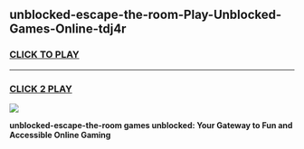 
## unblocked-escape-the-room-Play-Unblocked-Games-Online-tdj4r
<h3>
<a href="https://premium76.site?title=unblocked-escape-the-room&ref=25A">CLICK TO PLAY</a></h3>
<hr>

<h3>
<a href="https://premium76.site?title=unblocked-escape-the-room&ref=25A">CLICK 2 PLAY</a>
  
</h3>

<a href="https://premium76.site?title=unblocked-escape-the-room&ref=25A"><img src="https://clearcache.store/games.png"></a>


**unblocked-escape-the-room games unblocked: Your Gateway to Fun and Accessible Online Gaming**
